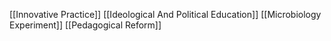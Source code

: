 [[Innovative Practice]]
[[Ideological And Political Education]]
[[Microbiology Experiment]]
[[Pedagogical Reform]]
